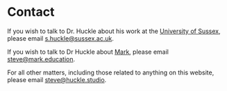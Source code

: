# Contact

If you wish to talk to Dr. Huckle about his work at the [University of Sussex](https://www.sussex.ac.uk/), please email <s.huckle@sussex.ac.uk>.

If you wish to talk to Dr Huckle about [Mark](https://mark.education), please email <steve@mark.education>.

For all other matters, including those related to anything on this website, please email <steve@huckle.studio>.

&nbsp;

